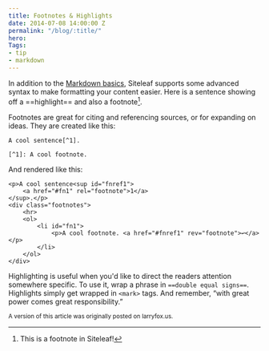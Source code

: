 ```yaml
---
title: Footnotes & Highlights
date: 2014-07-08 14:00:00 Z
permalink: "/blog/:title/"
hero: 
Tags:
- tip
- markdown
---
```


In addition to the [Markdown basics](http://daringfireball.net/projects/markdown/syntax), Siteleaf supports some advanced syntax to make formatting your content easier. Here is a sentence showing off a ==highlight== and also a footnote[^1]. 

[^1]: This is a footnote in Siteleaf!

Footnotes are great for citing and referencing sources, or for expanding on ideas. They are created like this:

~~~
A cool sentence[^1].

[﻿^1]: A cool footnote.
~~~


And rendered like this:

~~~
<p>A cool sentence<sup id="fnref1">
    <a href="#fn1" rel="footnote">1</a>
</sup>.</p>
<div class="footnotes">
    <hr>
    <ol>
        <li id="fn1">
            <p>A cool footnote. <a href="#fnref1" rev="footnote">↩</a></p>
        </li>
    </ol>
</div>
~~~

Highlighting is useful when you'd like to direct the readers attention somewhere specific. To use it, wrap a phrase in `==double equal signs==`. Highlights simply get wrapped in `<mark>` tags. And remember, “with great power comes great responsibility.”

<small>A version of this article was originally posted on larryfox.us.</small>
